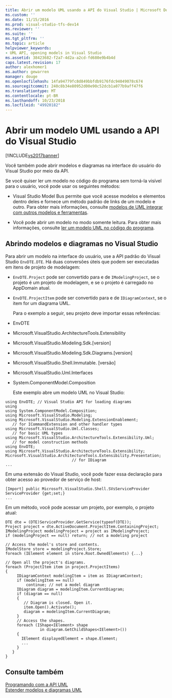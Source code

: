 ```yaml
---
title: Abrir um modelo UML usando a API do Visual Studio | Microsoft Docs
ms.custom: ''
ms.date: 11/15/2016
ms.prod: visual-studio-tfs-dev14
ms.reviewer: ''
ms.suite: ''
ms.tgt_pltfrm: ''
ms.topic: article
helpviewer_keywords:
- UML API, opening models in Visual Studio
ms.assetid: 38423682-f2a7-4d2a-a2cd-fd680e9b4b4d
caps.latest.revision: 17
author: alexhomer1
ms.author: gewarren
manager: douge
ms.openlocfilehash: 14fa94779fc8d849bbfdb9176fdc94049078c674
ms.sourcegitcommit: 240c8b34e80952d00e90c52dcb1a077b9aff47f6
ms.translationtype: MT
ms.contentlocale: pt-BR
ms.lasthandoff: 10/23/2018
ms.locfileid: "49920182"
---
```

# <a name="open-a-uml-model-by-using-the-visual-studio-api"></a>Abrir um modelo UML usando a API do Visual Studio
[!INCLUDE[vs2017banner](../includes/vs2017banner.md)]

Você também pode abrir modelos e diagramas na interface do usuário do Visual Studio por meio da API.  
  
 Se você quiser ler um modelo no código do programa sem torná-la visível para o usuário, você pode usar os seguintes métodos:  
  
-   Visual Studio Model Bus permite que você acesse modelos e elementos dentro deles e fornece um método padrão de links de um modelo e outro. Para obter mais informações, consulte [modelos de UML integrar com outros modelos e ferramentas](../modeling/integrate-uml-models-with-other-models-and-tools.md).  
  
-   Você pode abrir um modelo no modo somente leitura. Para obter mais informações, consulte [ler um modelo UML no código do programa](../modeling/read-a-uml-model-in-program-code.md).  
  
##  <a name="Showing"></a> Abrindo modelos e diagramas no Visual Studio  
 Para abrir um modelo na interface do usuário, use a API padrão do Visual Studio `EnvDTE.DTE`. Há duas conversões úteis que podem ser executadas em itens de projeto de modelagem:  
  
- `EnvDTE.Project` pode ser convertido para e de `IModelingProject`, se o projeto é um projeto de modelagem, e se o projeto é carregado no AppDomain atual.  
  
- `EnvDTE.ProjectItem` pode ser convertido para e de `IDiagramContext`, se o item for um diagrama UML.  
  
  Para o exemplo a seguir, seu projeto deve importar essas referências:  
  
- EnvDTE  
  
- Microsoft.VisualStudio.ArchitectureTools.Extensibility  
  
- Microsoft.VisualStudio.Modeling.Sdk.[version]  
  
- Microsoft.VisualStudio.Modeling.Sdk.Diagrams.[version]  
  
- Microsoft.VisualStudio.Shell.Immutable. [versão]  
  
- Microsoft.VisualStudio.Uml.Interfaces  
  
- System.ComponentModel.Composition  
  
  Este exemplo abre um modelo UML no Visual Studio:  
  
```  
using EnvDTE; // Visual Studio API for loading diagrams  
using   
using System.ComponentModel.Composition;  
using Microsoft.VisualStudio.Modeling;   
using Microsoft.VisualStudio.Modeling.ExtensionEnablement;    
   // for ICommandExtension and other handler types  
using Microsoft.VisualStudio.Uml.Classes;   
   // for basic UML types  
using Microsoft.VisualStudio.ArchitectureTools.Extensibility.Uml;  
   // for model construction methods  
using EnvDTE;  
using Microsoft.VisualStudio.ArchitectureTools.Extensibility;  
Microsoft.VisualStudio.ArchitectureTools.Extensibility.Presentation;   
                             // for IDiagram   
...  
```  
  
 Em uma extensão do Visual Studio, você pode fazer essa declaração para obter acesso ao provedor de serviço de host:  
  
```  
[Import] public Microsoft.VisualStudio.Shell.SVsServiceProvider ServiceProvider {get;set;}  
...  
```  
  
 Em um método, você pode acessar um projeto, por exemplo, o projeto atual:  
  
```  
DTE dte = (DTE)ServiceProvider.GetService(typeof(DTE));  
Project project = dte.ActiveDocument.ProjectItem.ContainingProject;  
IModelingProject modelingProject = project as IModelingProject;  
if (modelingProject == null) return; // not a modeling project  
  
// Access the model's store and contents.  
IModelStore store = modelingProject.Store;  
foreach (IElement element in store.Root.OwnedElements) {...}  
  
// Open all the project's diagrams.  
foreach (ProjectItem item in project.ProjectItems)  
{   
     IDiagramContext modelingItem = item as IDiagramContext;  
     if (modelingItem == null)  
         continue; // not a model diagram  
     IDiagram diagram = modelingItem.CurrentDiagram;  
     if (diagram == null)  
     {  
        // Diagram is closed. Open it.  
        item.Open().Activate();  
        diagram = modelingItem.CurrentDiagram;  
     }  
     // Access the shapes.  
     foreach (IShape<IElement> shape   
               in diagram.GetChildShapes<IElement>())  
     {  
       IElement displayedElement = shape.Element;  
       ...  
     }  
   }  
}   
```  
  
## <a name="see-also"></a>Consulte também  
 [Programando com a API UML](../modeling/programming-with-the-uml-api.md)   
 [Estender modelos e diagramas UML](../modeling/extend-uml-models-and-diagrams.md)



